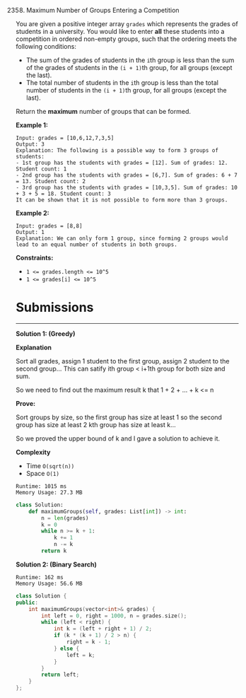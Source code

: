 2358. Maximum Number of Groups Entering a Competition

You are given a positive integer array `grades` which represents the grades of students in a university. You would like to enter **all** these students into a competition in ordered non-empty groups, such that the ordering meets the following conditions:

* The sum of the grades of students in the `i`th group is less than the sum of the grades of students in the `(i + 1)`th group, for all groups (except the last).
* The total number of students in the `i`th group is less than the total number of students in the `(i + 1)`th group, for all groups (except the last).

Return the **maximum** number of groups that can be formed.

 

**Example 1:**
```
Input: grades = [10,6,12,7,3,5]
Output: 3
Explanation: The following is a possible way to form 3 groups of students:
- 1st group has the students with grades = [12]. Sum of grades: 12. Student count: 1
- 2nd group has the students with grades = [6,7]. Sum of grades: 6 + 7 = 13. Student count: 2
- 3rd group has the students with grades = [10,3,5]. Sum of grades: 10 + 3 + 5 = 18. Student count: 3
It can be shown that it is not possible to form more than 3 groups.
```

**Example 2:**
```
Input: grades = [8,8]
Output: 1
Explanation: We can only form 1 group, since forming 2 groups would lead to an equal number of students in both groups.
```

**Constraints:**

* `1 <= grades.length <= 10^5`
* `1 <= grades[i] <= 10^5`

# Submissions
---
**Solution 1: (Greedy)**

**Explanation**

Sort all grades,
assign 1 student to the first group,
assign 2 student to the second group...
This can satify ith group < i+1th group for both size and sum.

So we need to find out the maximum result k that
1 + 2 + ... + k <= n

**Prove:**

Sort groups by size,
so the first group has size at least 1
so the second group has size at least 2
kth group has size at least k...

So we proved the upper bound of k and I gave a solution to achieve it.

**Complexity**

* Time `O(sqrt(n))`
* Space `O(1)`

```
Runtime: 1015 ms
Memory Usage: 27.3 MB
```
```python
class Solution:
    def maximumGroups(self, grades: List[int]) -> int:
        n = len(grades)
        k = 0
        while n >= k + 1:
            k += 1
            n -= k
        return k
```

**Solution 2: (Binary Search)**
```
Runtime: 162 ms
Memory Usage: 56.6 MB
```
```c++
class Solution {
public:
    int maximumGroups(vector<int>& grades) {
        int left = 0, right = 1000, n = grades.size();
        while (left < right) {
            int k = (left + right + 1) / 2;
            if (k * (k + 1) / 2 > n) {
                right = k - 1;
            } else {
                left = k;
            }
        }
        return left;
    }
};
```
